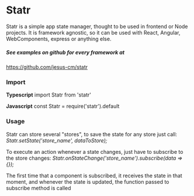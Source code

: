 # Statr

Statr is a simple app state manager, thought to be used in frontend or Node projects.
It is framework agnostic, so it can be used with React, Angular, WebComponents, express or anything else.

##### See examples on github for every framework at 
https://github.com/jesus-cm/statr


### Import
**Typescript**
import Statr from 'statr'

**Javascript**
const Statr = require('statr').default

### Usage

Statr can store several "stores", to save the state for any store just call:
    *Statr.setState('store_name', dataToStore);*
    
To execute an action whenever a state changes, just have to subscribe to the store changes:
    *Statr.onStateChange('store_name').subscribe(data => {});*
    
The first time that a component is subscribed, it receives the state in that moment, and whenever the 
state is updated, the function passed to subscribe method is called

    
